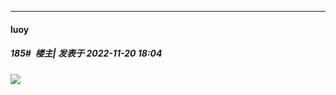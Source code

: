 

*****

####  luoy  
##### 185#         楼主| 发表于 2022-11-20 18:04

<img src="https://p.sda1.dev/8/d3baaf08adc7ed8670f9ed4ceced9413/CMP_20221120180403614.jpg" referrerpolicy="no-referrer">

